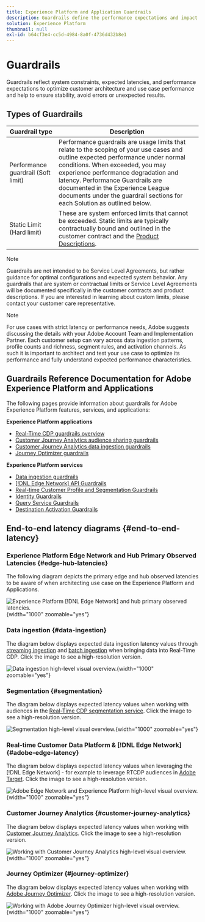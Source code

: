 ```yaml
---
title: Experience Platform and Application Guardrails 
description: Guardrails define the performance expectations and impact for the components and services within Adobe Experience Platform and Applications
solution: Experience Platform
thumbnail: null
exl-id: b64cf3e4-cc5d-4984-8a0f-4736d432b8e1
---
```


# Guardrails

Guardrails reflect system constraints, expected latencies, and performance expectations to optimize customer architecture and use case performance and help to ensure stability, avoid errors or unexpected results.

## Types of Guardrails

| Guardrail type | Description |
|---|---|
| Performance guardrail (Soft limit) | Performance guardrails are usage limits that relate to the scoping of your use cases and outline expected performance under normal conditions. When exceeded, you may experience performance degradation and latency. Performance Guardrails are documented in the Experience League documents under the guardrail sections for each Solution as outlined below.|
| Static Limit (Hard limit) | These are system enforced limits that cannot be exceeded. Static limits are typically contractually bound and outlined in the customer contract and the [Product Descriptions](https://helpx.adobe.com/legal/product-descriptions.html).|

>[!NOTE]
>
> Guardrails are not intended to be Service Level Agreements, but rather guidance for optimal configurations and expected system behavior. Any guardrails that are system or contractual limits or Service Level Agreements will be documented specifically in the customer contracts and product descriptions. If you are interested in learning about custom limits, please contact your customer care representative.

>[!NOTE]
>
> For use cases with strict latency or performance needs, Adobe suggests discussing the details with your Adobe Account Team and Implementation Partner. Each customer setup can vary across data ingestion patterns, profile counts and richness, segment rules, and activation channels. As such it is important to architect and test your use case to optimize its performance and fully understand expected performance characteristics. 

## Guardrails Reference Documentation for Adobe Experience Platform and Applications

The following pages provide information about guardrails for Adobe Experience Platform features, services, and applications:

**Experience Platform applications**

* [Real-Time CDP guardrails overview](https://experienceleague.adobe.com/docs/experience-platform/rtcdp/guardrails/overview.html)
* [Customer Journey Analytics audience sharing guardrails](https://experienceleague.adobe.com/docs/analytics-platform/using/cja-components/audiences/publish.html#latency)
* [Customer Journey Analytics data ingestion guardrails](https://experienceleague.adobe.com/docs/experience-platform/sources/connectors/adobe-applications/analytics.html#what-is-the-expected-latency-for-analytics-data-on-platform%3F)
* [Journey Optimizer guardrails](https://experienceleague.adobe.com/docs/journey-optimizer/using/get-started/guardrails.html)

**Experience Platform services**

* [Data ingestion guardrails](https://experienceleague.adobe.com/docs/experience-platform/ingestion/guardrails.html)
* [[!DNL Edge Network] API Guardrails](https://experienceleague.adobe.com/docs/experience-platform/edge-network-server-api/guardrails.html)
* [Real-time Customer Profile and Segmentation Guardrails](https://experienceleague.adobe.com/docs/experience-platform/profile/guardrails.html)
* [Identity Guardrails](https://experienceleague.adobe.com/docs/experience-platform/identity/guardrails.html?lang=en)
* [Query Service Guardrails](https://experienceleague.adobe.com/docs/experience-platform/query/guardrails.html?lang=en)
* [Destination Activation Guardrails](https://experienceleague.adobe.com/docs/experience-platform/destinations/guardrails.html)

## End-to-end latency diagrams {#end-to-end-latency}

### Experience Platform Edge Network and Hub Primary Observed Latencies {#edge-hub-latencies}

The following diagram depicts the primary edge and hub observed latencies to be aware of when architecting use case on the Experience Platform and Applications. 

![Experience Platform [!DNL Edge Network] and hub primary observed latencies.](/help/blueprints/experience-platform/deployment/assets/aep_edge_hub_latency_v1.svg "Experience Platform Edge Network and hub primary observed latencies"){width="1000" zoomable="yes"}

### Data ingestion {#data-ingestion}

The diagram below displays expected data ingestion latency values through [streaming ingestion](https://experienceleague.adobe.com/docs/experience-platform/ingestion/streaming/overview.html) and [batch ingestion](https://experienceleague.adobe.com/docs/experience-platform/ingestion/batch/getting-started.html?lang=en) when bringing data into Real-Time CDP. Click the image to see a high-resolution version.

![Data ingestion high-level visual overview.](/help/blueprints/experience-platform/deployment/assets/aep_data_flow_guardrails.svg "Data ingestion high-level visual overview and latency values"){width="1000" zoomable="yes"}

### Segmentation {#segmentation}

The diagram below displays expected latency values when working with audiences in the [Real-Time CDP segmentation service](https://experienceleague.adobe.com/docs/experience-platform/segmentation/home.html). Click the image to see a high-resolution version.

![Segmentation high-level visual overview.](/help/blueprints/experience-platform/deployment/assets/segmentation_guardrails.svg "Segmentation high-level visual overview and latency values"){width="1000" zoomable="yes"}

### Real-time Customer Data Platform & [!DNL Edge Network] {#adobe-edge-latency}

The diagram below displays expected latency values when leveraging the [!DNL Edge Network] - for example to leverage RTCDP audiences in [Adobe Target](https://experienceleague.adobe.com/docs/experience-platform/destinations/catalog/personalization/adobe-target-connection.html?lang=en). Click the image to see a high-resolution version.

![Adobe Edge Network and Experience Platform high-level visual overview.](/help/blueprints/experience-platform/deployment/assets/RTCDP_Edge_guardrails.svg "Exporting audiences to Adobe Target high-level visual overview and latency"){width="1000" zoomable="yes"}

### Customer Journey Analytics {#customer-journey-analytics}

The diagram below displays expected latency values when working with [Customer Journey Analytics](https://experienceleague.adobe.com/docs/analytics-platform/using/cja-overview/cja-overview.html?lang=en). Click the image to see a high-resolution version.

![Working with Customer Journey Analytics high-level visual overview.](/help/blueprints/experience-platform/deployment/assets/CJA_guardrails.svg "Working with Customer Journey Analytics high-level visual overview and latency values"){width="1000" zoomable="yes"}

### Journey Optimizer {#journey-optimizer}

The diagram below displays expected latency values when working with [Adobe Journey Optimizer](https://experienceleague.adobe.com/docs/journey-optimizer/using/get-started/get-started.html?lang=en). Click the image to see a high-resolution version.

![Working with Adobe Journey Optimizer high-level visual overview.](/help/blueprints/experience-platform/deployment/assets/AJO_guardrails.svg "Working with Adobe Journey Optimizer high-level visual overview and latency values"){width="1000" zoomable="yes"}